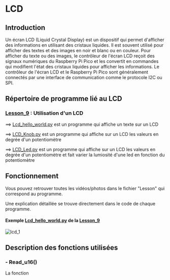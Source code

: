# LCD

## Introduction

Un écran LCD (Liquid Crystal Display) est un dispositif qui permet d'afficher des informations en utilisant des cristaux liquides. Il est souvent utilisé pour afficher des textes et des images en noir et blanc ou en couleur. Pour afficher du texte ou des images, le contrôleur de l'écran LCD reçoit des signaux numériques du Raspberry Pi Pico et les convertit en commandes qui modifient l'état des cristaux liquides pour afficher les informations. Le contrôleur de l'écran LCD et le Raspberry Pi Pico sont généralement connectés par une interface de communication comme le protocole I2C ou SPI.

## Répertoire de programme lié au LCD

### [Lesson_9](Lesson_9) : Utilisation d'un LCD

  ==> [Lcd_hello_world.py](Lesson_9/Lcd_hello_world.py) est un programme qui affiche un texte sur un LCD
  
  ==> [LCD_Knob.py](Lesson_9/LCD_Knob.py) est un programme qui affiche sur un LCD les valeurs en degrée d'un potentiomètre

  ==> [LCD_Led.py](Lesson_9/LCD_Led.py) est un programme qui affiche sur un LCD les valeurs en degrée d'un potentiomètre et fait varier la lumiosité d'une led en fonction du potentiomètre
  
  
## Fonctionnement

Vous pouvez retrouver toutes les vidéos/photos dans le fichier "Lesson" qui correspond au programme.

Une explication détaillée se trouve directement dans le code de chaque programme.

#### Exemple [Lcd_hello_world.py](Lesson_9/Lcd_hello_world.py) de la [Lesson_9](Lesson_9)

![lcd_1](https://user-images.githubusercontent.com/125505805/226180941-e9bb745e-bd30-4fc7-96b8-547d32b82715.gif)


## Description des fonctions utilisées

### - Read_u16()

La fonction 




